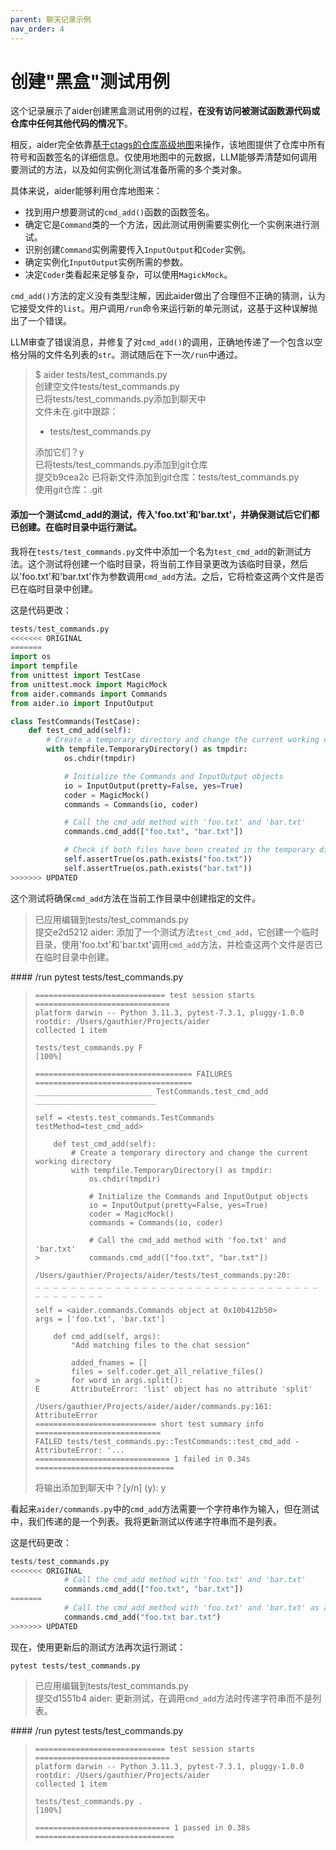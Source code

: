 ```yaml
---
parent: 聊天记录示例
nav_order: 4
---
```


# 创建"黑盒"测试用例

这个记录展示了aider创建黑盒测试用例的过程，**在没有访问被测试函数源代码或仓库中任何其他代码的情况下**。

相反，aider完全依靠[基于ctags的仓库高级地图](https://aider.chat/docs/ctags.html)来操作，该地图提供了仓库中所有符号和函数签名的详细信息。仅使用地图中的元数据，LLM能够弄清楚如何调用要测试的方法，以及如何实例化测试准备所需的多个类对象。

具体来说，aider能够利用仓库地图来：

  - 找到用户想要测试的`cmd_add()`函数的函数签名。
  - 确定它是`Command`类的一个方法，因此测试用例需要实例化一个实例来进行测试。
  - 识别创建`Command`实例需要传入`InputOutput`和`Coder`实例。
  - 确定实例化`InputOutput`实例所需的参数。
  - 决定`Coder`类看起来足够复杂，可以使用`MagickMock`。

`cmd_add()`方法的定义没有类型注解，因此aider做出了合理但不正确的猜测，认为它接受文件的`list`。用户调用`/run`命令来运行新的单元测试，这基于这种误解抛出了一个错误。

LLM审查了错误消息，并修复了对`cmd_add()`的调用，正确地传递了一个包含以空格分隔的文件名列表的`str`。测试随后在下一次`/run`中通过。

<div class="chat-transcript" markdown="1">

> $ aider tests/test_commands.py  
> 创建空文件tests/test_commands.py  
> 已将tests/test_commands.py添加到聊天中  
> 文件未在.git中跟踪：  
> - tests/test_commands.py  
>  
> 添加它们？y  
> 已将tests/test_commands.py添加到git仓库  
> 提交b9cea2c 已将新文件添加到git仓库：tests/test_commands.py  
> 使用git仓库：.git  

#### 添加一个测试cmd_add的测试，传入'foo.txt'和'bar.txt'，并确保测试后它们都已创建。在临时目录中运行测试。  

我将在`tests/test_commands.py`文件中添加一个名为`test_cmd_add`的新测试方法。这个测试将创建一个临时目录，将当前工作目录更改为该临时目录，然后以'foo.txt'和'bar.txt'作为参数调用`cmd_add`方法。之后，它将检查这两个文件是否已在临时目录中创建。

这是代码更改：

```python
tests/test_commands.py
<<<<<<< ORIGINAL
=======
import os
import tempfile
from unittest import TestCase
from unittest.mock import MagicMock
from aider.commands import Commands
from aider.io import InputOutput

class TestCommands(TestCase):
    def test_cmd_add(self):
        # Create a temporary directory and change the current working directory
        with tempfile.TemporaryDirectory() as tmpdir:
            os.chdir(tmpdir)

            # Initialize the Commands and InputOutput objects
            io = InputOutput(pretty=False, yes=True)
            coder = MagicMock()
            commands = Commands(io, coder)

            # Call the cmd_add method with 'foo.txt' and 'bar.txt'
            commands.cmd_add(["foo.txt", "bar.txt"])

            # Check if both files have been created in the temporary directory
            self.assertTrue(os.path.exists("foo.txt"))
            self.assertTrue(os.path.exists("bar.txt"))
>>>>>>> UPDATED
```

这个测试将确保`cmd_add`方法在当前工作目录中创建指定的文件。

> 已应用编辑到tests/test_commands.py  
> 提交e2d5212 aider: 添加了一个测试方法`test_cmd_add`，它创建一个临时目录，使用'foo.txt'和'bar.txt'调用`cmd_add`方法，并检查这两个文件是否已在临时目录中创建。  

</div>
<div class="chat-transcript" markdown="1">
#### /run pytest tests/test_commands.py

> ```  
> ============================= test session starts ==============================  
> platform darwin -- Python 3.11.3, pytest-7.3.1, pluggy-1.0.0  
> rootdir: /Users/gauthier/Projects/aider  
> collected 1 item  
>   
> tests/test_commands.py F                                                 [100%]  
>   
> =================================== FAILURES ===================================  
> __________________________ TestCommands.test_cmd_add ___________________________  
>   
> self = <tests.test_commands.TestCommands testMethod=test_cmd_add>  
>   
>     def test_cmd_add(self):  
>         # Create a temporary directory and change the current working directory  
>         with tempfile.TemporaryDirectory() as tmpdir:  
>             os.chdir(tmpdir)  
>   
>             # Initialize the Commands and InputOutput objects  
>             io = InputOutput(pretty=False, yes=True)  
>             coder = MagicMock()  
>             commands = Commands(io, coder)  
>   
>             # Call the cmd_add method with 'foo.txt' and 'bar.txt'  
> >           commands.cmd_add(["foo.txt", "bar.txt"])  
>   
> /Users/gauthier/Projects/aider/tests/test_commands.py:20:  
> _ _ _ _ _ _ _ _ _ _ _ _ _ _ _ _ _ _ _ _ _ _ _ _ _ _ _ _ _ _ _ _ _ _ _ _ _ _ _ _  
>   
> self = <aider.commands.Commands object at 0x10b412b50>  
> args = ['foo.txt', 'bar.txt']  
>   
>     def cmd_add(self, args):  
>         "Add matching files to the chat session"  
>   
>         added_fnames = []  
>         files = self.coder.get_all_relative_files()  
> >       for word in args.split():  
> E       AttributeError: 'list' object has no attribute 'split'  
>   
> /Users/gauthier/Projects/aider/aider/commands.py:161: AttributeError  
> =========================== short test summary info ============================  
> FAILED tests/test_commands.py::TestCommands::test_cmd_add - AttributeError: '...  
> ============================== 1 failed in 0.34s ===============================  
> ```  
>
> 将输出添加到聊天中？[y/n] (y): y  

看起来`aider/commands.py`中的`cmd_add`方法需要一个字符串作为输入，但在测试中，我们传递的是一个列表。我将更新测试以传递字符串而不是列表。

这是代码更改：

```python
tests/test_commands.py
<<<<<<< ORIGINAL
            # Call the cmd_add method with 'foo.txt' and 'bar.txt'
            commands.cmd_add(["foo.txt", "bar.txt"])
=======
            # Call the cmd_add method with 'foo.txt' and 'bar.txt' as a single string
            commands.cmd_add("foo.txt bar.txt")
>>>>>>> UPDATED
```

现在，使用更新后的测试方法再次运行测试：

```
pytest tests/test_commands.py
```

> 已应用编辑到tests/test_commands.py  
> 提交d1551b4 aider: 更新测试，在调用`cmd_add`方法时传递字符串而不是列表。  

</div>
<div class="chat-transcript" markdown="1">
#### /run pytest tests/test_commands.py

> ```  
> ============================= test session starts ==============================  
> platform darwin -- Python 3.11.3, pytest-7.3.1, pluggy-1.0.0  
> rootdir: /Users/gauthier/Projects/aider  
> collected 1 item  
>   
> tests/test_commands.py .                                                 [100%]  
>   
> ============================== 1 passed in 0.38s ===============================  
> ```  

</div>

